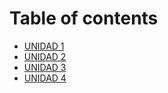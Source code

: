 # Table of contents

* [UNIDAD 1](README.md)
* [UNIDAD 2](unidad-2.md)
* [UNIDAD 3](unidad-3.md)
* [UNIDAD 4](unidad-4.md)

